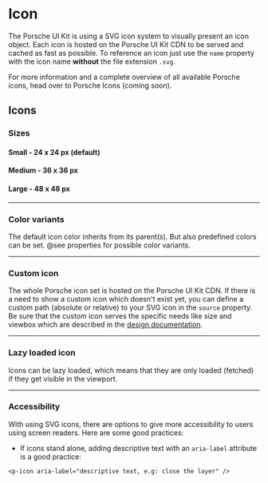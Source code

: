 # Icon

The Porsche UI Kit is using a SVG icon system to visually present an icon object. Each icon is hosted on the Porsche UI Kit CDN to be served and cached as fast as possible. To reference an icon just use the `name` property with the icon name **without** the file extension `.svg`.

For more information and a complete overview of all available Porsche icons, head over to Porsche Icons (coming soon).

## Icons

### Sizes

#### Small - 24 x 24 px (default)
<Playground>
  <p-icon icon="icon_car-next" />
</Playground>

#### Medium - 36 x 36 px
<Playground>
  <p-icon icon="icon_car-next" size="medium" />
</Playground>

#### Large - 48 x 48 px
<Playground>
  <p-icon icon="icon_car-next" size="large" />
</Playground>

---

### Color variants
The default icon color inherits from its parent(s). But also predefined colors can be set. @see properties for possible color variants.

<Playground>
  <p-icon icon="icon_car-next" size="large" color="porsche-red" />
</Playground>

---

### Custom icon
The whole Porsche icon set is hosted on the Porsche UI Kit CDN. If there is a need to show a custom icon which doesn't exist yet, you can define a custom path (absolute or relative) to your SVG icon in the `source` property. Be sure that the custom icon serves the specific needs like size and viewbox which are described in the [design documentation](#/web/components/icon/icon#design).

<Playground>
  <p-icon :source="require(`@/assets/web/icon-custom-kaixin.svg`)" size="large" aria-label="Icon for social media platform Kaixin" />
</Playground>

---

### Lazy loaded icon
Icons can be lazy loaded, which means that they are only loaded (fetched) if they get visible in the viewport.

<Playground>
  <p-icon icon="icon_info" size="large" lazy="true" />
</Playground>

---

### Accessibility
With using SVG icons, there are options to give more accessibility to users using screen readers. Here are some good practices:

* If icons stand alone, adding descriptive text with an `aria-label` attribute is a good practice:
```
<p-icon aria-label="descriptive text, e.g: close the layer" />
```
